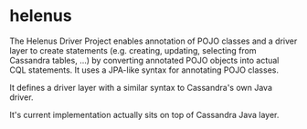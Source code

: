 # helenus
The Helenus Driver Project enables annotation of POJO classes and a driver layer to create statements (e.g. creating, updating, selecting from Cassandra tables, ...) by converting annotated POJO objects into actual CQL statements. It uses a JPA-like syntax for annotating POJO classes.

It defines a driver layer with a similar syntax to Cassandra's own Java driver.

It's current implementation actually sits on top of Cassandra Java layer. 
